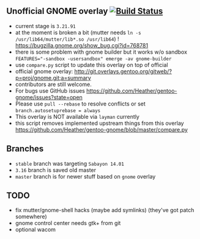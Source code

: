 Unofficial GNOME overlay [![Build Status](https://travis-ci.org/Heather/gentoo-gnome.png?branch=master)](https://travis-ci.org/Heather/gentoo-gnome)
------------------------

 - current stage is `3.21.91`
 - at the moment is broken a bit (mutter needs `ln -s /usr/lib64/mutter/lib*.so /usr/lib64`) ! https://bugzilla.gnome.org/show_bug.cgi?id=768781
 - there is some problem with gnome builder but it works w/o sandbox `FEATURES="-sandbox -usersandbox" emerge -av gnome-builder`
 - use `compare.py` script to update this overlay on top of official
 - official gnome overlay: http://git.overlays.gentoo.org/gitweb/?p=proj/gnome.git;a=summary
 - contributors are still welcome.
 - For bugs use GitHub issues https://github.com/Heather/gentoo-gnome/issues?state=open
 - Please use `pull --rebase` to resolve conflicts or set `branch.autosetuprebase = always`
 - This overlay is NOT available via `layman` currently
 - this script removes implemented upstream things from this overlay https://github.com/Heather/gentoo-gnome/blob/master/compare.py

Branches
--------

 - `stable` branch was targeting `Sabayon 14.01`
 - `3.16` branch is saved old master
 - `master` branch is for newer stuff based on `gnome` overlay

TODO
----

 - fix mutter/gnome-shell hacks (maybe add symlinks) (they've got patch somewhere)
 - gnome control center needs gtk+ from git
 - optional wacom
